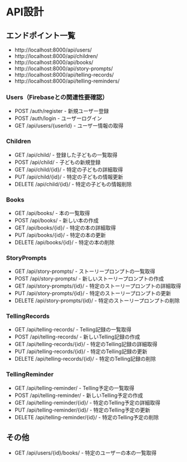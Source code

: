 # API設計
## エンドポイント一覧
- http://localhost:8000/api/users/
- http://localhost:8000/api/children/
- http://localhost:8000/api/books/
- http://localhost:8000/api/story-prompts/
- http://localhost:8000/api/telling-records/
- http://localhost:8000/api/telling-reminders/

### Users（Firebaseとの関連性要確認）
- POST /auth/register	-	新規ユーザー登録
- POST /auth/login	- ユーザーログイン
- GET /api/users/{userId}	- ユーザー情報の取得

### Children
- GET /api/child/ - 登録した子どもの一覧取得
- POST /api/child/ - 子どもの新規登録
- GET /api/child/{id}/ - 特定の子どもの詳細取得
- PUT /api/child/{id}/ - 特定の子どもの情報更新
- DELETE /api/child/{id}/ - 特定の子どもの情報削除

### Books
- GET /api/books/ - 本の一覧取得
- POST /api/books/ - 新しい本の作成
- GET /api/books/{id}/ - 特定の本の詳細取得
- PUT /api/books/{id}/ - 特定の本の更新
- DELETE /api/books/{id}/ - 特定の本の削除

### StoryPrompts
- GET /api/story-prompts/ - ストーリープロンプトの一覧取得
- POST /api/story-prompts/ - 新しいストーリープロンプトの作成
- GET /api/story-prompts/{id}/ - 特定のストーリープロンプトの詳細取得
- PUT /api/story-prompts/{id}/ - 特定のストーリープロンプトの更新
- DELETE /api/story-prompts/{id}/ - 特定のストーリープロンプトの削除

### TellingRecords
- GET /api/telling-records/ - Telling記録の一覧取得
- POST /api/telling-records/ - 新しいTelling記録の作成
- GET /api/telling-records/{id}/ - 特定のTelling記録の詳細取得
- PUT /api/telling-records/{id}/ - 特定のTelling記録の更新
- DELETE /api/telling-records/{id}/ - 特定のTelling記録の削除

### TellingReminder
- GET /api/telling-reminder/ - Telling予定の一覧取得
- POST /api/telling-reminder/ - 新しいTelling予定の作成
- GET /api/telling-reminder/{id}/ - 特定のTelling予定の詳細取得
- PUT /api/telling-reminder/{id}/ - 特定のTelling予定の更新
- DELETE /api/telling-reminder/{id}/ - 特定のTelling予定の削除

## その他
- GET /api/users/{id}/books/ - 特定のユーザーの本の一覧取得
